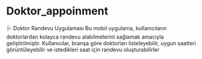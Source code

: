 # Doktor_appoinment
🩺 Doktor Randevu Uygulaması Bu mobil uygulama, kullanıcıların doktorlardan kolayca randevu alabilmelerini sağlamak amacıyla geliştirilmiştir. Kullanıcılar, branşa göre doktorları listeleyebilir, uygun saatleri görüntüleyebilir ve istedikleri saat için randevu oluşturabilirler
